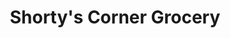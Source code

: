 ---
title: "Shorty's Corner Grocery"
url: /thackerville/shortys-corner-grocery/
shop: Lebensmittel
---